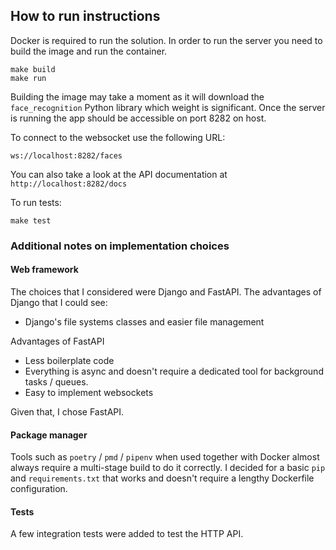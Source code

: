 ## How to run instructions

Docker is required to run the solution. In order to run the server you need to build the image and run the container.

    make build
    make run

Building the image may take a moment as it will download the `face_recognition` Python library which weight is significant.
Once the server is running the app should be accessible on port 8282 on host.

To connect to the websocket use the following URL:

`ws://localhost:8282/faces`

You can also take a look at the API documentation at `http://localhost:8282/docs`

To run tests:

    make test

### Additional notes on implementation choices

#### Web framework

The choices that I considered were Django and FastAPI.
The advantages of Django that I could see:

* Django's file systems classes and easier file management

Advantages of FastAPI

* Less boilerplate code
* Everything is async and doesn't require a dedicated tool for background tasks / queues.
* Easy to implement websockets

Given that, I chose FastAPI.


#### Package manager

Tools such as `poetry` / `pmd` / `pipenv` when used together with Docker almost always require a multi-stage build to do it correctly.
I decided for a basic `pip` and `requirements.txt` that works and doesn't require a lengthy Dockerfile configuration.


#### Tests

A few integration tests were added to test the HTTP API.